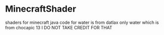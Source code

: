 # MinecraftShader
shaders for minecraft java
code for water is from datlax only water which is from chocapic 13 I DO NOT TAKE CREDIT FOR THAT

